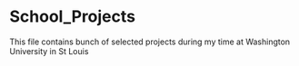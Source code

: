 # School_Projects
This file contains bunch of selected projects during my time at Washington University in St Louis
